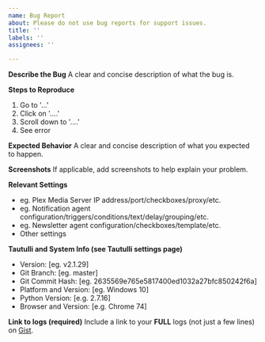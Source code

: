 ```yaml
---
name: Bug Report
about: Please do not use bug reports for support issues.
title: ''
labels: ''
assignees: ''

---
```


<!---
THIS IS NOT THE PLACE TO ASK FOR SUPPORT!
Please use the [Discord Server](https://tautulli.com/discord) for support issues.
--->

**Describe the Bug**
A clear and concise description of what the bug is.

**Steps to Reproduce**
1. Go to '...'
2. Click on '....'
3. Scroll down to '....'
4. See error

**Expected Behavior**
A clear and concise description of what you expected to happen.

**Screenshots**
If applicable, add screenshots to help explain your problem.

**Relevant Settings**
- eg. Plex Media Server IP address/port/checkboxes/proxy/etc.
- eg. Notification agent configuration/triggers/conditions/text/delay/grouping/etc.
- eg. Newsletter agent configuration/checkboxes/template/etc.
- Other settings

**Tautulli and System Info (see Tautulli settings page)**
- Version: [eg. v2.1.29]
- Git Branch: [eg. master]
- Git Commit Hash: [eg. 2635569e765e5817400ed1032a27bfc850242f6a]
- Platform and Version: [eg. Windows 10]
- Python Version: [e.g. 2.7.16]
- Browser and Version: [e.g. Chrome 74]

**Link to logs (required)**
Include a link to your **FULL** logs (not just a few lines) on [Gist](http://gist.github.com).

<!--
Close your issue when it's solved! If you found the solution yourself please comment so that others benefit from it.
-->
